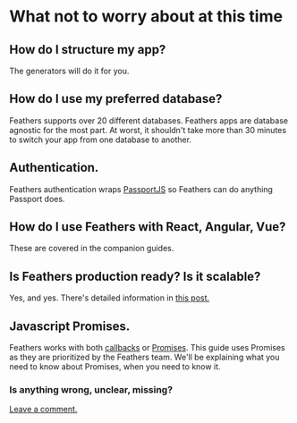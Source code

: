 # What not to worry about at this time

## How do I structure my app?

The generators will do it for you.

## How do I use my preferred database?

Feathers supports over 20 different databases.
Feathers apps are database agnostic for the most part.
At worst, it shouldn't take more than 30 minutes to switch your app from one database to another.

## Authentication.

Feathers authentication wraps [PassportJS](http://passportjs.org/) so Feathers can do anything Passport does.

## How do I use Feathers with React, Angular, Vue?

These are covered in the companion guides.

## Is Feathers production ready? Is it scalable?

Yes, and yes.
There's detailed information in [this post.](https://www.quora.com/Is-FeathersJS-production-ready)

## Javascript Promises.

Feathers works with both [callbacks](http://dreamerslab.com/blog/en/javascript-callbacks/)
or [Promises](https://davidwalsh.name/promises).
This guide uses Promises as they are prioritized by the Feathers team.
We'll be explaining what you need to know about Promises, when you need to know it.

### Is anything wrong, unclear, missing?
[Leave a comment.](https://github.com/feathersjs/feathers-guide/issues/new?title=Comment:Step-Intro-Not-worry&body=Comment:Step-Intro-Not-worry)
